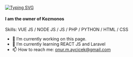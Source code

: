 [![Typing SVG](https://readme-typing-svg.herokuapp.com?duration=2500&color=F7F7F7&lines=Hi+there+%F0%9F%91%8B;Here+is+Onur's+Github+code+station)](https://git.io/typing-svg)
#### I am the owner of Kozmonos
  
Skills: VUE JS / NODE JS / JS / PHP / PYTHON / HTML / CSS

- 🔭 I’m currently working on this page. 
- 🌱 I’m currently learning REACT JS and Laravel
- 📫 How to reach me: onur.m.aycicek@gmail.com 

